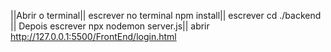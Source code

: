 ||Abrir o terminal||
escrever no terminal npm install||
escrever cd ./backend ||
Depois escrever npx nodemon server.js||
abrir http://127.0.0.1:5500/FrontEnd/login.html
